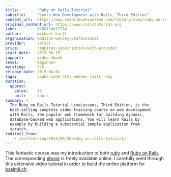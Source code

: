 ```yaml
---
title:        "Ruby on Rails Tutorial"
subtitle:     "Learn Web Development with Rails, Third Edition"
content_url:  https://www.safaribooksonline.com/library/view/ruby-on-rails/9780134077734/
original_content_url: https://www.railstutorial.org
isbn:         9780134077734
author:       michael-hartl
organisation: addison-wesley-professional
provider:     safari
price:        requires-subscription-with-provider
start_date:   2015-08-15
support:      video ebook
level:        beginner
myrating:     5/5
release_date: 2015-04-01
tags:         video code html webdev rails ruby
duration:
  approx:
    value:    15
    unit:     hours
summary: >
  The Ruby on Rails Tutorial LiveLessons, Third Edition, is the
  best-selling complete video training course on web development
  with Rails, the popular web framework for building dynamic,
  database-backed web applications. You will learn Rails by
  example by building a substantial sample application from
  scratch.
redirect_from:
    - /en/learning/2014/08/30/ruby-on-rails-tutorial/
---
```


This fantastic course was my introduction to both [ruby](https://www.ruby-lang.org/)
and [Ruby on Rails](http://rubyonrails.org). The corresponding
[ebook](https://www.railstutorial.org/book) is freely available online.
I carefully went through this extensive video tutorial in order to build
the online platform for [basimil.ch](https://github.com/basimilch/basimilch-app).
